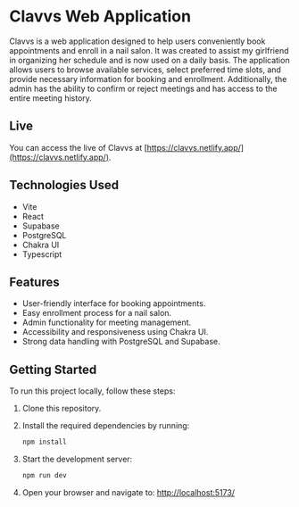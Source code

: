 # Clavvs Web Application

Clavvs is a web application designed to help users conveniently book appointments and enroll in a nail salon. It was created to assist my girlfriend in organizing her schedule and is now used on a daily basis. The application allows users to browse available services, select preferred time slots, and provide necessary information for booking and enrollment. Additionally, the admin has the ability to confirm or reject meetings and has access to the entire meeting history.

## Live

You can access the live of Clavvs at [https://clavvs.netlify.app/](https://clavvs.netlify.app/).

## Technologies Used

- Vite
- React
- Supabase
- PostgreSQL
- Chakra UI
- Typescript

## Features

- User-friendly interface for booking appointments.
- Easy enrollment process for a nail salon.
- Admin functionality for meeting management.
- Accessibility and responsiveness using Chakra UI.
- Strong data handling with PostgreSQL and Supabase.

## Getting Started

To run this project locally, follow these steps:

1. Clone this repository.
2. Install the required dependencies by running:

   ```bash
   npm install
   ```
   
3. Start the development server:

   ```bash
   npm run dev
   ```
4. Open your browser and navigate to: [http://localhost:5173/](http://localhost:5173/)

